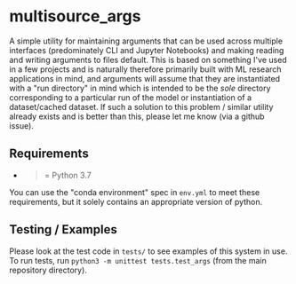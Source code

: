 # multisource_args
A simple utility for maintaining arguments that can be used across multiple interfaces (predominately CLI and
Jupyter Notebooks) and making reading and writing arguments to files default. This is based on something I've
used in a few projects and is naturally therefore primarily built with ML research applications in mind, and
arguments will assume that they are instantiated with a "run directory" in mind which is intended to be the
_sole_ directory corresponding to a particular run of the model or instantiation of a dataset/cached dataset.
If such a solution to this problem / similar utility already exists and is better than this, please let me
know (via a github issue).

## Requirements
  * >= Python 3.7

You can use the "conda environment" spec in `env.yml` to meet these requirements, but it solely contains
an appropriate version of python.

## Testing / Examples
Please look at the test code in `tests/` to see examples of this system in use. To run tests, run 
`python3 -m unittest tests.test_args` (from the main repository directory).
